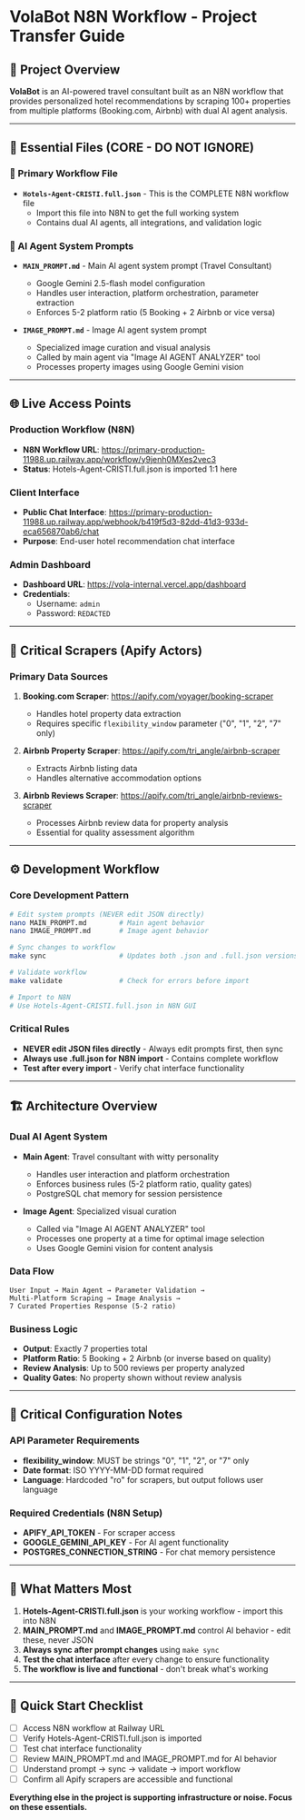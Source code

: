 # VolaBot N8N Workflow - Project Transfer Guide

## 🎯 Project Overview

**VolaBot** is an AI-powered travel consultant built as an N8N workflow that provides personalized hotel recommendations by scraping 100+ properties from multiple platforms (Booking.com, Airbnb) with dual AI agent analysis.

---

## 📁 Essential Files (CORE - DO NOT IGNORE)

### 🚀 Primary Workflow File
- **`Hotels-Agent-CRISTI.full.json`** - This is the COMPLETE N8N workflow file
  - Import this file into N8N to get the full working system
  - Contains dual AI agents, all integrations, and validation logic

### 🤖 AI Agent System Prompts
- **`MAIN_PROMPT.md`** - Main AI agent system prompt (Travel Consultant)
  - Google Gemini 2.5-flash model configuration
  - Handles user interaction, platform orchestration, parameter extraction
  - Enforces 5-2 platform ratio (5 Booking + 2 Airbnb or vice versa)

- **`IMAGE_PROMPT.md`** - Image AI agent system prompt  
  - Specialized image curation and visual analysis
  - Called by main agent via "Image AI AGENT ANALYZER" tool
  - Processes property images using Google Gemini vision

---

## 🌐 Live Access Points

### Production Workflow (N8N)
- **N8N Workflow URL**: https://primary-production-11988.up.railway.app/workflow/y9jenh0MXes2vec3
- **Status**: Hotels-Agent-CRISTI.full.json is imported 1:1 here

### Client Interface
- **Public Chat Interface**: https://primary-production-11988.up.railway.app/webhook/b419f5d3-82dd-41d3-933d-eca656870ab6/chat
- **Purpose**: End-user hotel recommendation chat interface

### Admin Dashboard
- **Dashboard URL**: https://vola-internal.vercel.app/dashboard
- **Credentials**:
  - Username: `admin`
  - Password: `REDACTED`

---

## 🔧 Critical Scrapers (Apify Actors)

### Primary Data Sources
1. **Booking.com Scraper**: https://apify.com/voyager/booking-scraper
   - Handles hotel property data extraction
   - Requires specific `flexibility_window` parameter ("0", "1", "2", "7" only)

2. **Airbnb Property Scraper**: https://apify.com/tri_angle/airbnb-scraper  
   - Extracts Airbnb listing data
   - Handles alternative accommodation options

3. **Airbnb Reviews Scraper**: https://apify.com/tri_angle/airbnb-reviews-scraper
   - Processes Airbnb review data for property analysis
   - Essential for quality assessment algorithm

---

## ⚙️ Development Workflow

### Core Development Pattern
```bash
# Edit system prompts (NEVER edit JSON directly)
nano MAIN_PROMPT.md        # Main agent behavior
nano IMAGE_PROMPT.md       # Image agent behavior

# Sync changes to workflow
make sync                  # Updates both .json and .full.json versions

# Validate workflow
make validate              # Check for errors before import

# Import to N8N
# Use Hotels-Agent-CRISTI.full.json in N8N GUI
```

### Critical Rules
- **NEVER edit JSON files directly** - Always edit prompts first, then sync
- **Always use .full.json for N8N import** - Contains complete workflow
- **Test after every import** - Verify chat interface functionality

---

## 🏗️ Architecture Overview

### Dual AI Agent System
- **Main Agent**: Travel consultant with witty personality
  - Handles user interaction and platform orchestration
  - Enforces business rules (5-2 platform ratio, quality gates)
  - PostgreSQL chat memory for session persistence

- **Image Agent**: Specialized visual curation  
  - Called via "Image AI AGENT ANALYZER" tool
  - Processes one property at a time for optimal image selection
  - Uses Google Gemini vision for content analysis

### Data Flow
```
User Input → Main Agent → Parameter Validation → 
Multi-Platform Scraping → Image Analysis → 
7 Curated Properties Response (5-2 ratio)
```

### Business Logic
- **Output**: Exactly 7 properties total
- **Platform Ratio**: 5 Booking + 2 Airbnb (or inverse based on quality)
- **Review Analysis**: Up to 500 reviews per property analyzed
- **Quality Gates**: No property shown without review analysis

---

## 🚨 Critical Configuration Notes

### API Parameter Requirements
- **flexibility_window**: MUST be strings "0", "1", "2", or "7" only
- **Date format**: ISO YYYY-MM-DD format required
- **Language**: Hardcoded "ro" for scrapers, but output follows user language

### Required Credentials (N8N Setup)
- **APIFY_API_TOKEN** - For scraper access
- **GOOGLE_GEMINI_API_KEY** - For AI agent functionality  
- **POSTGRES_CONNECTION_STRING** - For chat memory persistence

---

## 🎯 What Matters Most

1. **Hotels-Agent-CRISTI.full.json** is your working workflow - import this into N8N
2. **MAIN_PROMPT.md** and **IMAGE_PROMPT.md** control AI behavior - edit these, never JSON
3. **Always sync after prompt changes** using `make sync`
4. **Test the chat interface** after every change to ensure functionality
5. **The workflow is live and functional** - don't break what's working

---

## 🔄 Quick Start Checklist

- [ ] Access N8N workflow at Railway URL
- [ ] Verify Hotels-Agent-CRISTI.full.json is imported
- [ ] Test chat interface functionality
- [ ] Review MAIN_PROMPT.md and IMAGE_PROMPT.md for AI behavior
- [ ] Understand prompt → sync → validate → import workflow
- [ ] Confirm all Apify scrapers are accessible and functional

**Everything else in the project is supporting infrastructure or noise. Focus on these essentials.**